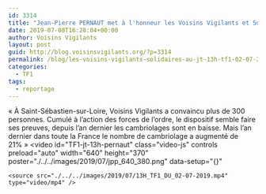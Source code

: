 ```yaml
---
id: 3314
title: "Jean-Pierre PERNAUT met à l'honneur les Voisins Vigilants et Solidaires"
date: 2019-07-08T16:28:04+00:00
author: Voisins Vigilants
layout: post
guid: http://blog.voisinsvigilants.org/?p=3314
permalink: /blog/les-voisins-vigilants-solidaires-au-jt-13h-tf1-02-07-2019/
categories:
  - TF1
tags:
  - reportage
---
```

« À Saint-Sébastien-sur-Loire, Voisins Vigilants a convaincu plus de 300 personnes. Cumulé à l’action des forces de l’ordre, le dispositif semble faire ses preuves, depuis l’an dernier les cambriolages sont en baisse. Mais l’an dernier dans toute la France le nombre de cambriolage a augmenté de 21% »
<video
    id="TF1-jt-13h-pernaut"
    class="video-js"
    controls
    preload="auto"
    width="640"
    height="370"
    poster="./../../images/2019/07/jpp_640_380.png"
    data-setup="{}"
  >
    <source src="./../../images/2019/07/13H_TF1_DU_02-07-2019.mp4" type="video/mp4" />
    
  </video>
